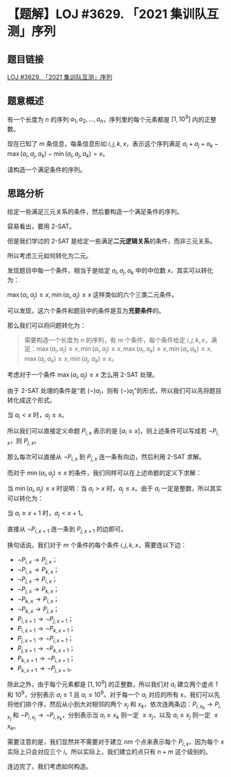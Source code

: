 # 【题解】LOJ #3629. 「2021 集训队互测」序列

## 题目链接

[LOJ #3629. 「2021 集训队互测」序列](https://loj.ac/p/3629)

## 题意概述

有一个长度为 $n$ 的序列 $a_1,a_2,\dots,a_n$，序列里的每个元素都是 $[1,10^9]$ 内的正整数。

现在已知了 $m$ 条信息，每条信息形如 $i,j,k,x$，表示这个序列满足 $a_i+a_j+a_k−\max(a_i,a_j,a_k)−\min(a_i,a_j,a_k)=x$。

请构造一个满足条件的序列。

## 思路分析

给定一些满足三元关系的条件，然后要构造一个满足条件的序列。

容易看出，要用 2-SAT。

但是我们学过的 2-SAT 是给定一些满足**二元逻辑关系**的条件，而非三元关系。

所以考虑三元如何转化为二元。

发现题目中每一个条件，相当于是给定 $a_i,a_j,a_k$ 中的中位数 $x$，其实可以转化为：

$\max(a_i,a_j)\ge x,\min(a_i,a_j)\le x$ 这样类似的六个三类二元条件。

可以发现，这六个条件和题目中的条件是互为**充要条件**的。

那么我们可以将问题转化为：

> 需要构造一个长度为 $n$ 的序列，有 $m$ 个条件，每个条件给定 $i,j,k,x$，满足：$\max(a_i,a_j)\ge x,\min(a_i,a_j)\le x,\max(a_i,a_k)\ge x,\min(a_i,a_k)\le x,\max(a_j,a_k)\ge x,\min(a_j,a_k)\le x$。

考虑对于一个条件 $\max(a_i,a_j)\ge x$ 怎么用 2-SAT 处理。

由于 2-SAT 处理的条件是“若 $(\lnot )a_i$，则有 $(\lnot)a_j$”的形式，所以我们可以先将题目转化成这个形式。

当 $a_i< x$ 时，$a_j \ge x$。

所以我们可以直接定义命题 $P_{i,x}$ 表示的是 $[a_i\ge x]$，则上述条件可以写成若 $\lnot P_{i,x}$，则 $P_{j,x}$。

那么每次可以直接从 $\lnot P_{i,x}$ 到 $P_{j,x}$ 连一条有向边，然后利用 2-SAT 求解。

而对于 $\min(a_i,a_j)\le x$ 的条件，我们同样可以在上述命题的定义下求解：

当 $\min(a_i,a_j)\le x$ 时说明：当 $a_i> x$ 时，$a_j\le x$。由于 $a_i$ 一定是整数，所以其实可以转化为：

当 $a_i\ge x+1$ 时，$a_j <x+1$。

直接从 $\lnot P_{i,x+1}$ 连一条到 $P_{j,x+1}$ 的边即可。

换句话说，我们对于 $m$ 个条件的每个条件 $i,j,k,x$，需要连以下边：

- $\lnot P_{i,x}\to P_{j,x}$；
- $\lnot P_{i,x}\to P_{k,x}$；
- $\lnot P_{j,x}\to P_{i,x}$；
- $\lnot P_{j,x}\to P_{k,x}$；
- $\lnot P_{k,x}\to P_{i,x}$；
- $\lnot P_{k,x}\to P_{j,x}$；
- $P_{i,x+1}\to \lnot P_{j,x+1}$；
- $P_{i,x+1}\to \lnot P_{k,x+1}$；
- $P_{j,x+1}\to \lnot P_{i,x+1}$；
- $P_{j,x+1}\to \lnot P_{k,x+1}$；
- $P_{k,x+1}\to \lnot P_{i,x+1}$；
- $P_{k,x+1}\to \lnot P_{j,x+1}$。

除此之外，由于每个元素都是 $[1,10^9]$ 的正整数，所以我们对 $a_i$ 建立两个虚点 $1$ 和 $10^9$，分别表示 $a_i\ge 1$ 且 $a_i\le  10^9$。对于每一个 $a_i$ 对应的所有 $x$，我们可以先将他们排个序，然后从小到大对相邻的两个 $x_j$ 和 $x_k$，依次连两条边：$P_{i,x_k}\to P_{i,x_j}$ 和 $\lnot P_{i,x_j}\to \lnot P_{i,x_k}$，分别表示当 $a_i\ge x_k$ 则一定 $\ge x_j$，以及 $a_i\le x_j$ 则一定 $\le x_k$。

需要注意的是，我们显然并不需要对于建立 $nm$ 个点来表示每个 $P_{i,x}$，因为每个 $x$ 实际上只会对应三个 $i$。所以实际上，我们建立的点只有 $n+m$ 这个级别的。

连边完了，我们考虑如何构造。

 
